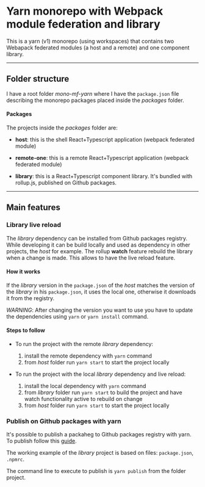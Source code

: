# Yarn monorepo with Webpack module federation and library

This is a yarn (v1) monorepo (using workspaces) that contains two Webapack federated modules (a host and a remote) and one component library.

***

## Folder structure

I have a root folder *mono-mf-yarn* where I have the `package.json` file describing the monorepo packages placed inside the *packages* folder.

#### Packages

The projects inside the *packages* folder are:

- **host**: this is the shell React+Typescript application (webpack federated module)


- **remote-one**: this is a remote React+Typescript application (webpack federated module)


- **library**: this is a React+Typescript component library. It's bundled with rollup.js, published on Github packages.

***

## Main features

### Library live reload

The *library* dependency can be installed from Github packages registry.
While developing it can be build locally and used as dependency in other projects, the *host* for example. The rollup **watch** feature rebuild the library when a change is made. This allows to have the live reload feature.

#### How it works
If the *library* version in the `package.json` of the *host* matches the version of the *library* in his `package.json`, it uses the local one, otherwise it downloads it from the registry.
 
*WARNING*: After changing the version you want to use you have to update the dependencies using `yarn` or `yarn install` command.

#### Steps to follow

- To run the project with the remote *library* dependency:
  1. install the remote dependency with `yarn` command
  2. from *host* folder run `yarn start` to start the project locally


- To run the project with the local *library* dependency and live reload:
  1. install the local dependency with `yarn` command
  2. from *library* folder run `yarn start` to build the project and have watch functionality active to rebuild on change
  3. from *host* folder run `yarn start` to start the project locally

### Publish on Github packages with yarn

It's possible to publish a packaheg to Github packages registry with yarn. To publish follow this [guide](https://docs.github.com/en/packages/working-with-a-github-packages-registry/working-with-the-npm-registry#authenticating-to-github-packages).

The working example of the *library* project is based on files: `package.json`, `.npmrc`.

The command line to execute to publish is `yarn publish` from the folder project.
